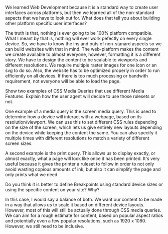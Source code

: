 We learned Web Development because it is a standard way to create user interfaces across platforms, but then we learned all of the non-standard aspects that we have to look out for. What does that tell you about building other platform specific user interfaces?

The truth is that, nothing is ever going to be 100% platform compatible. What I meant by that is, nothing will ever work pefectly on every single device. So, we have to know the ins and outs of non-stanard aspects so we can build websites with that in mind. The web-platform makes the content we create available to almost everyone, however, formatting it is a different story. We have to design the content to be scalable to viewports and different resolutions. We require multiple raster images for one icon or an svg to do so. Also, the website has to be optimized properly in order to run efficiently on all devices. If there is too much processing or bandwith requirement, not everyone will be able to load the page.



Show two examples of CSS Media Queries that use different Media Features. Explain how the user agent will decide to use those rulesets or not.

One example of a media query is the screen media query. This is used to determine how a device will interact with a webpage, based on its resolution/viewport. We can use this to set different CSS rules depending on the size of the screen, which lets us give entirely new layouts depending on the device while keeping the content the same. You can also specify it multiple times with different resolutions to match a variety of different screen sizes.

A second example is the print query. This allows us to display exactly, or almost exactly, what a page will look like once it has been printed. It's very useful because it gives the printer a ruleset to follow in order to not only avoid wasting copious amounts of ink, but also it can simplify the page and only prints what we need.



Do you think it is better to define Breakpoints using standard device sizes or using the specific content on your site? Why?

In this case, I would say a balance of both. We want our content to be made in a way that allows us to scale it based on different device layouts. However, most of this will still be actually done through CSS media queries. We can aim for a rough estimate for content, based on popular aspect ratios and potentially even a few popular resolutions, such as 1920 x 1080. However, we still need to be inclusive.